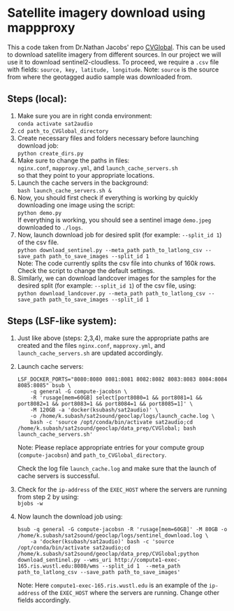 # Satellite imagery download using mappproxy
This a code taken from Dr.Nathan Jacobs' repo [CVGlobal](https://github.com/mvrl/CVGlobal). This can be used to download satellite imagery from different sources. In our project we will use it to download sentinel2-cloudless. To proceed, we require a `.csv` file with fields: `source, key, latitude, longitude`. Note: `source` is the source from where the geotagged audio sample was downloaded from. 

## Steps (local):
1. Make sure you are in right conda environment:\
```conda activate sat2audio```
2. ```cd path_to_CVGlobal_directory```
3. Create necessary files and folders necessary before launching download job:\
```python create_dirs.py```
4. Make sure to change the paths in files:\
 `nginx.conf`, `mapproxy.yml`, and `launch_cache_servers.sh`\
 so that they point to your appropriate locations.
5. Launch the cache servers in the background:\
```bash launch_cache_servers.sh &```
6. Now, you should first check if everything is working by quickly downloading one image using the script:\
`python demo.py`\
If everything is working, you should see a sentinel image `demo.jpeg` downloaded to `./logs`.
7. Now, launch download job for desired split (for example: `--split_id 1`) of the csv file.\
```python download_sentinel.py --meta_path path_to_latlong_csv --save_path path_to_save_images --split_id 1```\
Note: The code currently splits the csv file into chunks of $160k$ rows. Check the script to change the default settings.
8. Similarly, we can download landcover images for the samples for the desired split (for example: `--split_id 1`) of the csv file, using:\
```python download_landcover.py --meta_path path_to_latlong_csv --save_path path_to_save_images --split_id 1```
## Steps (LSF-like system):
1. Just like above (steps: 2,3,4), make sure the appropriate paths are created and the files `nginx.conf`, `mapproxy.yml`, and `launch_cache_servers.sh` are updated accordingly.
 
2. Launch cache servers:
    ```
    LSF_DOCKER_PORTS="8080:8080 8081:8081 8082:8082 8083:8083 8084:8084 8085:8085" bsub \
        -q general -G compute-jacobsn \
        -R 'rusage[mem=60GB] select[port8080=1 && port8081=1 && port8082=1 && port8083=1 && port8084=1 && port8085=1]' \
        -M 120GB -a 'docker(ksubash/sat2audio)' \
        -o /home/k.subash/sat2sound/geoclap/logs/launch_cache.log \
        bash -c 'source /opt/conda/bin/activate sat2audio;cd /home/k.subash/sat2sound/geoclap/data_prep/CVGlobal; bash launch_cache_servers.sh'
    ```
    Note: Please replace appropriate entries for your compute group (`compute-jacobsn`) and `path_to_CVGlobal_directory`. 

    Check the log file `launch_cache.log` and make sure that the launch of cache servers is successful.

3. Check for the `ip-address` of the `EXEC_HOST` where the servers are running from step 2 by using:\
    ```bjobs -w```
4. Now launch the download job using:
    ```
    bsub -q general -G compute-jacobsn -R 'rusage[mem=60GB]' -M 80GB -o /home/k.subash/sat2sound/geoclap/logs/sentinel_download.log \
        -a 'docker(ksubash/sat2audio)' bash -c 'source /opt/conda/bin/activate sat2audio;cd /home/k.subash/sat2sound/geoclap/data_prep/CVGlobal;python download_sentinel.py --wms_uri http://compute1-exec-165.ris.wustl.edu:8080/wms --split_id 1  --meta_path path_to_latlong_csv --save_path path_to_save_images'
    ```
    Note: Here `compute1-exec-165.ris.wustl.edu` is an example of the `ip-address` of the `EXEC_HOST` where the servers are running. Change other fields accordingly.